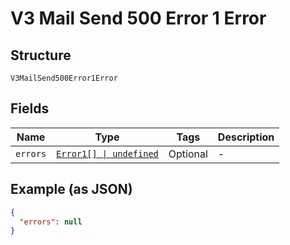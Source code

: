 
# V3 Mail Send 500 Error 1 Error

## Structure

`V3MailSend500Error1Error`

## Fields

| Name | Type | Tags | Description |
|  --- | --- | --- | --- |
| `errors` | [`Error1[] \| undefined`](../../doc/models/error-1.md) | Optional | - |

## Example (as JSON)

```json
{
  "errors": null
}
```

